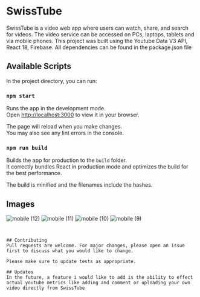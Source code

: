 # SwissTube

SwissTube is a video web app where users can watch, share, and search for videos. The video service can be accessed on PCs, laptops, tablets and via mobile phones. This project was built using the Youtube Data V3 API, React 18, Firebase. All dependencies can be found in the package.json file

## Available Scripts

In the project directory, you can run:
### `npm start`

Runs the app in the development mode.\
Open [http://localhost:3000](http://localhost:3000) to view it in your browser.

The page will reload when you make changes.\
You may also see any lint errors in the console.

### `npm run build`

Builds the app for production to the `build` folder.\
It correctly bundles React in production mode and optimizes the build for the best performance.

The build is minified and the filenames include the hashes.

## Images
![mobile (12)](https://user-images.githubusercontent.com/88935495/192766757-bd521f2d-04e6-43f4-923d-42f6660e8a86.png)
![mobile (11)](https://user-images.githubusercontent.com/88935495/192766779-17d8cc01-0f43-4fe9-85a7-136f9bd5b164.png)
![mobile (10)](https://user-images.githubusercontent.com/88935495/192766789-9d6d62ba-9e84-4e50-beb9-906f8bd71996.png)
![mobile (9)](https://user-images.githubusercontent.com/88935495/192766799-14bcbb2f-9fc8-4675-9798-7fcf0efc56ca.png)

```


## Contributing
Pull requests are welcome. For major changes, please open an issue first to discuss what you would like to change.

Please make sure to update tests as appropriate.

## Updates
In the future, a feature i would like to add is the ability to effect actual youtube metrics like adding and comment or uploading your own video directly from SwissTube 



